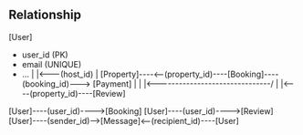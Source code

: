## Relationship
[User]
 - user_id (PK)
 - email (UNIQUE)
 - ...
    |
    |<---(host_id)
    |
[Property]----<--(property_id)----[Booking]----(booking_id)---> [Payment]
    |                                 |
    |<-------------------------------/
    |
    |<----(property_id)----[Review]

[User]----(user_id)---->[Booking]
[User]----(user_id)---->[Review]
[User]----(sender_id)-->[Message]<--(recipient_id)----[User]

